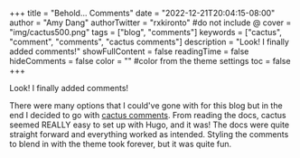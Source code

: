 +++
title = "Behold... Comments"
date = "2022-12-21T20:04:15-08:00"
author = "Amy Dang"
authorTwitter = "rxkironto" #do not include @
cover = "img/cactus500.png"
tags = ["blog", "comments"]
keywords = ["cactus", "comment", "comments", "cactus comments"]
description = "Look! I finally added comments!"
showFullContent = false
readingTime = false
hideComments = false
color = "" #color from the theme settings
toc = false
+++

Look! I finally added comments!

There were many options that I could've gone with for this blog but in the end
I decided to go with [cactus comments](https://cactus.chat).
From reading the docs, cactus seemed REALLY easy to set up with Hugo, and it was!
The docs were quite straight forward and everything worked as intended.
Styling the comments to blend in with the theme took forever, but it was quite fun.
